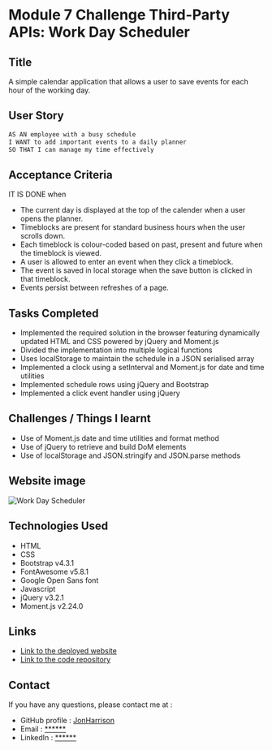 # Module 7 Challenge Third-Party APIs: Work Day Scheduler

## Title

A simple calendar application that allows a user to save events for each hour of the working day.

## User Story

```md
AS AN employee with a busy schedule
I WANT to add important events to a daily planner
SO THAT I can manage my time effectively
```

## Acceptance Criteria

IT IS DONE when

* The current day is displayed at the top of the calender when a user opens the planner.
* Timeblocks are present for standard business hours when the user scrolls down.
* Each timeblock is colour-coded based on past, present and future when the timeblock is viewed.
* A user is allowed to enter an event when they click a timeblock.
* The event is saved in local storage when the save button is clicked in that timeblock.
* Events persist between refreshes of a page.

## Tasks Completed

* Implemented the required solution in the browser featuring dynamically updated HTML and CSS powered by jQuery and Moment.js
* Divided the implementation into multiple logical functions
* Uses localStorage to maintain the schedule in a JSON serialised array
* Implemented a clock using a setInterval and Moment.js for date and time utilities
* Implemented schedule rows using jQuery and Bootstrap
* Implemented a click event handler using jQuery

## Challenges / Things I learnt

* Use of Moment.js date and time utilities and format method
* Use of jQuery to retrieve and build DoM elements
* Use of localStorage and JSON.stringify and JSON.parse methods

## Website image

![Work Day Scheduler](https://user-images.githubusercontent.com/1043077/206747731-332971a0-ee31-489c-bf2a-12919b3ee485.png)

## Technologies Used

- HTML
- CSS
- Bootstrap v4.3.1
- FontAwesome v5.8.1
- Google Open Sans font
- Javascript
- jQuery v3.2.1
- Moment.js v2.24.0

## Links

* [Link to the deployed website](https://jonharrison.github.io/work-day-scheduler/)
* [Link to the code repository](https://github.com/JonHarrison/work-day-scheduler)

## Contact

If you have any questions, please contact me at :

* GitHub profile : [JonHarrison](https://github.com/JonHarrison)
* Email : [******]()
* LinkedIn : [******]()
